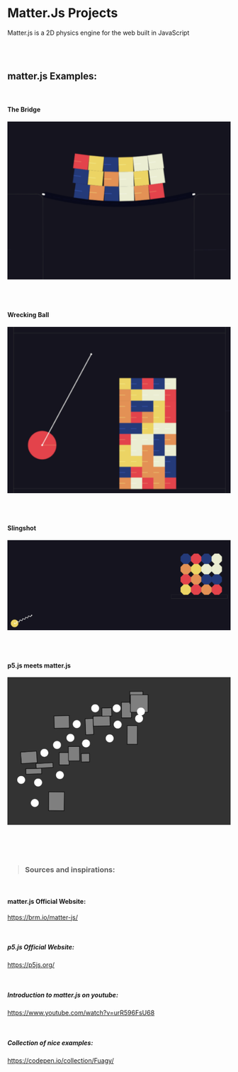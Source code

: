 # Matter.Js Projects

Matter.js is a 2D physics engine for the web built in JavaScript

<br />

<br />

## matter.js Examples:

<br />

#### The Bridge

![](./images/bridge.png)

<br />
<br />

#### Wrecking Ball

![](./images/wreckingBall.png)

<br />
<br />

#### Slingshot

![](./images/slingshot.png)

<br />
<br />

#### p5.js meets matter.js

![](./images/dragged.png)

<br />
<br />
<br />

> ### Sources and inspirations:

<br />

#### matter.js Official Website:

https://brm.io/matter-js/

<br />

##### p5.js Official Website:

https://p5js.org/

<br />

##### Introduction to matter.js on youtube:

https://www.youtube.com/watch?v=urR596FsU68

<br />

##### Collection of nice examples:

https://codepen.io/collection/Fuagy/
